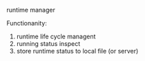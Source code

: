 runtime manager

Functionanity:
1. runtime life cycle managent
2. running status inspect
3. store runtime status to local file (or server)
